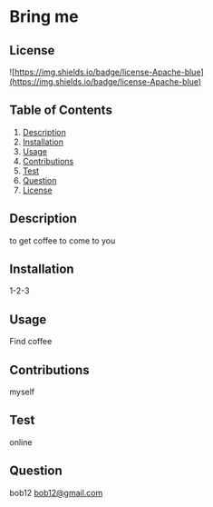 # Bring me
## License
![https://img.shields.io/badge/license-Apache-blue](https://img.shields.io/badge/license-Apache-blue)

## Table of Contents

1. [Description](#description)
2. [Installation](#installation)
3. [Usage](#usage)
4. [Contributions](#contributions)
5. [Test](#test)
6. [Question](#question)
7. [License](#license)


## Description
to get coffee to come to you

## Installation
1-2-3

## Usage
Find coffee

## Contributions
myself

## Test
online

## Question
bob12
bob12@gmail.com


